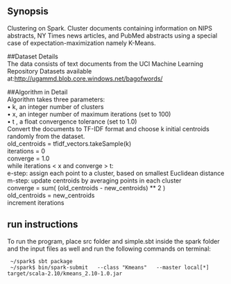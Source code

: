 ## Synopsis  
Clustering on Spark. Cluster documents containing information on NIPS abstracts, NY Times news articles, and PubMed abstracts using a special case of expectation-maximization namely K-Means.

##Dataset Details  
The data consists of text documents from the UCI Machine Learning Repository
Datasets available at:http://ugammd.blob.core.windows.net/bagofwords/

##Algorithm in Detail  
Algorithm takes three parameters:  
• k, an integer number of clusters  
• x, an integer number of maximum iterations (set to 100)   
• t , a float convergence tolerance (set to 1.0)  
Convert the documents to TF-IDF format and choose k initial centroids
randomly from the dataset.  
old_centroids = tfidf_vectors.takeSample(k)  
iterations = 0  
converge = 1.0  
while iterations < x and converge > t:  
  e-step: assign each point to a cluster, based on smallest Euclidean distance  
  m-step: update centroids by averaging points in each cluster  
  converge = sum( (old_centroids - new_centroids) ** 2 )  
  old_centroids = new_centroids  
  increment iterations  
## run instructions  
To run the program, place src folder and simple.sbt inside the spark folder and the input files as well and run the following commands on terminal:
```
 ~/spark$ sbt package
 ~/spark$ bin/spark-submit   --class "Kmeans"   --master local[*]   target/scala-2.10/kmeans_2.10-1.0.jar
 ```
